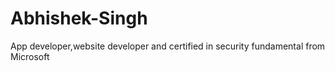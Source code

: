 # Abhishek-Singh
App developer,website developer and certified in security fundamental from Microsoft
